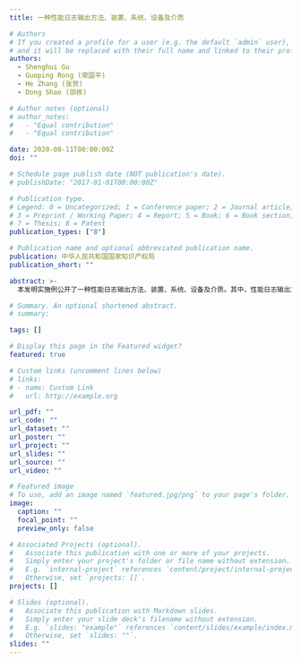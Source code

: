 ```yaml
---
title: 一种性能日志输出方法、装置、系统、设备及介质

# Authors
# If you created a profile for a user (e.g. the default `admin` user), write the username (folder name) here
# and it will be replaced with their full name and linked to their profile.
authors:
  - Shenghui Gu
  - Guoping Rong (荣国平)
  - He Zhang (张贺)
  - Dong Shao (邵栋)

# Author notes (optional)
# author_notes:
#   - "Equal contribution"
#   - "Equal contribution"

date: 2020-08-11T00:00:00Z
doi: ""

# Schedule page publish date (NOT publication's date).
# publishDate: "2017-01-01T00:00:00Z"

# Publication type.
# Legend: 0 = Uncategorized; 1 = Conference paper; 2 = Journal article;
# 3 = Preprint / Working Paper; 4 = Report; 5 = Book; 6 = Book section;
# 7 = Thesis; 8 = Patent
publication_types: ["8"]

# Publication name and optional abbreviated publication name.
publication: 中华人民共和国国家知识产权局
publication_short: ""

abstract: >-
  本发明实施例公开了一种性能日志输出方法、装置、系统、设备及介质。其中，性能日志输出方法，包括：根据目标程序中的性能敏感区域，构建执行模型，其中，所述执行模型用于表示所述目标程序中的性能敏感区域的执行信息；根据所述执行模型，在所述目标程序中插入性能日志记录语句；通过执行插入了所述性能日志记录语句的目标程序，输出所述目标程序的性能日志。本发明实施例的技术方案，可缩小性能诊断范围，提高性能诊断有效性。

# Summary. An optional shortened abstract.
# summary:

tags: []

# Display this page in the Featured widget?
featured: true

# Custom links (uncomment lines below)
# links:
# - name: Custom Link
#   url: http://example.org

url_pdf: ""
url_code: ""
url_dataset: ""
url_poster: ""
url_project: ""
url_slides: ""
url_source: ""
url_video: ""

# Featured image
# To use, add an image named `featured.jpg/png` to your page's folder.
image:
  caption: ""
  focal_point: ""
  preview_only: false

# Associated Projects (optional).
#   Associate this publication with one or more of your projects.
#   Simply enter your project's folder or file name without extension.
#   E.g. `internal-project` references `content/project/internal-project/index.md`.
#   Otherwise, set `projects: []`.
projects: []

# Slides (optional).
#   Associate this publication with Markdown slides.
#   Simply enter your slide deck's filename without extension.
#   E.g. `slides: "example"` references `content/slides/example/index.md`.
#   Otherwise, set `slides: ""`.
slides: ""
---
```

